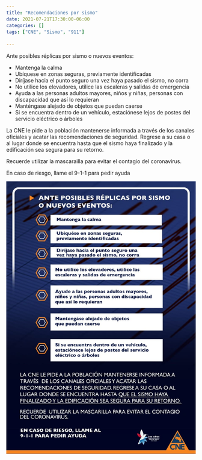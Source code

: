 ```yaml
---
title: "Recomendaciones por sismo"
date: 2021-07-21T17:30:00-06:00
categories: []
tags: ["CNE", "Sismo", "911"]

---
```


Ante posibles réplicas por sismo o nuevos eventos:

<!--more-->

* Mantenga la calma
* Ubíquese en zonas seguras, previamente identificadas
* Diríjase hacia el punto seguro una vez haya pasado el sismo, no corra
* No utilice los elevadores, utilice las escaleras y salidas de emergencia
* Ayuda a las personas adultos mayores, niños y niñas, personas con discapacidad que así lo requieran
* Manténgase alejado de objetos que puedan caerse
* Si se encuentra dentro de un vehículo, estaciónese lejos de postes del servicio eléctrico o árboles

La CNE le pide a la población mantenerse informada a través de los canales oficiales y acatar las recomendaciones de seguridad. Regrese a su casa o al lugar donde se encuentra hasta que el sismo haya finalizado y la edificación sea segura para su retorno.

Recuerde utilizar la mascarailla para evitar el contagio del coronavirus.

En caso de riesgo, llame el 9-1-1 para pedir ayuda

![Image](image.jpg)